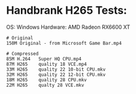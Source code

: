 # Handbrank H265 Tests:
OS: Windows
Hardware: AMD Radeon RX6600 XT
```
# Original
150M Original - from Microsoft Game Bar.mp4

# Compressed
85M H.264   Super HQ CPU.mp4
87M H265    quality 18 VCE.mp4
33M H265    quality 22 10-bit CPU.mkv
32M H265    quality 22 12-bit CPU.mkv
18M H265    quality 28 CPU.mkv
22M H265    qualty 28 VCE.mkv
```
